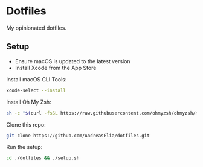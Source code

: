 # Dotfiles

My opinionated dotfiles.

## Setup

- Ensure macOS is updated to the latest version
- Install Xcode from the App Store

Install macOS CLI Tools:

```bash
xcode-select --install
```

Install Oh My Zsh:

```bash
sh -c "$(curl -fsSL https://raw.githubusercontent.com/ohmyzsh/ohmyzsh/master/tools/install.sh)"
```

Clone this repo:

```bash
git clone https://github.com/AndreasElia/dotfiles.git
```

Run the setup:
```bash
cd ./dotfiles && ./setup.sh
```
